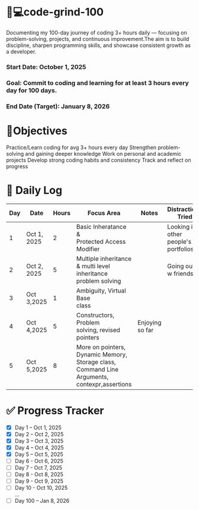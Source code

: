 # 🚀💻code-grind-100
Documenting my 100-day journey of coding 3+ hours daily — focusing on problem-solving, projects, and continuous improvement.The aim is to build discipline, sharpen programming skills, and showcase consistent growth as a developer.
### Start Date: October 1, 2025
### Goal: Commit to coding and learning for at least 3 hours every day for 100 days.
### End Date (Target): January 8, 2026

# 🎯Objectives
Practice/Learn coding for avg 3+ hours every day
Strengthen problem-solving and gaining deeper knowledge
Work on personal and academic projects
Develop strong coding habits and consistency
Track and reflect on progress

# 📅 Daily Log  
| Day | Date       | Hours | Focus Area      | Notes | Distractions Tried | Avg
|-----|-----------|-------|-----------------|-------|-------------------|---|
|  1  | Oct 1, 2025 |2 |Basic Inheratance &<br>Protected Access <br>Modifier| | Looking into<br>other people's<br>portfolios | 2 |
|  2  | Oct 2, 2025 |5 |Multiple inheritance<br>& multi level<br>inheritance<br>problem solving   | |Going out<br>w friends| 3.5 |
|  3  | Oct 3,2025  |1 |Ambiguity, Virtual Base<br>class| | |2.67|
|  4  | Oct 4,2025  |5 |Constructors, Problem <br> solving, revised pointers|Enjoying so far||3.25|
|  5  | Oct 5,2025  |8 |More on pointers,<br> Dynamic Memory,<br>Storage class,<br>Command Line Arguments,<br>contexpr,assertions|  |  | 4.2 |


# ✅ Progress Tracker  
- [x] Day 1  –  Oct 1, 2025  
- [x] Day 2  –  Oct 2, 2025  
- [x] Day 3  –  Oct 3, 2025  
- [x] Day 4  –  Oct 4, 2025  
- [x] Day 5  –  Oct 5, 2025
- [ ] Day 6  -  Oct 6, 2025
- [ ] Day 7  -  Oct 7, 2025  
- [ ] Day 8  -  Oct 8, 2025  
- [ ] Day 9  -  Oct 9, 2025  
- [ ] Day 10 - Oct 10, 2025  
...
- [ ] Day 100 – Jan 8, 2026 
